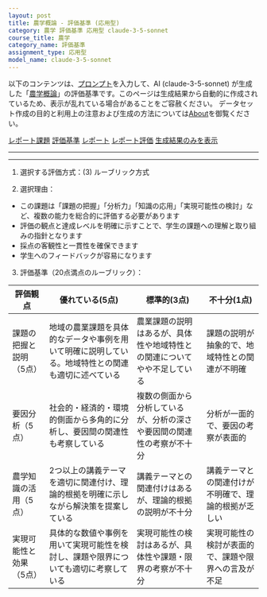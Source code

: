 ```yaml
---
layout: post
title: 農学概論 - 評価基準 (応用型)
category: 農学 評価基準 応用型 claude-3-5-sonnet
course_title: 農学
category_name: 評価基準
assignment_type: 応用型
model_name: claude-3-5-sonnet
---
```


以下のコンテンツは、[プロンプト](http://127.0.0.1:8000/generated/農学/claude-3-5-sonnet/prompt_評価基準-応用型.md)を入力して、AI (claude-3-5-sonnet) が生成した「[農学概論](/contents/農学/)」の評価基準です。このページは生成結果から自動的に作成されているため、表示が乱れている場合があることをご容赦ください。
データセット作成の目的と利用上の注意および生成の方法については[About](/About)を御覧ください。

[レポート課題](../レポート課題-応用型)
[評価基準](../評価基準-応用型)
[レポート](../レポート-応用型)
[レポート評価](../レポート評価-応用型)
[生成結果のみを表示](http://127.0.0.1:8000/generated/農学/claude-3-5-sonnet/評価基準-応用型.md)
  

***
***
  
1. 選択する評価方式：(3) ルーブリック方式

2. 選択理由：
- この課題は「課題の把握」「分析力」「知識の応用」「実現可能性の検討」など、複数の能力を総合的に評価する必要があります
- 評価の観点と達成レベルを明確に示すことで、学生の課題への理解と取り組みの指針となります
- 採点の客観性と一貫性を確保できます
- 学生へのフィードバックが容易になります

3. 評価基準（20点満点のルーブリック）：

| 評価観点 | 優れている(5点) | 標準的(3点) | 不十分(1点) |
|----------|----------------|-------------|------------|
| 課題の把握と説明（5点） | 地域の農業課題を具体的なデータや事例を用いて明確に説明している。地域特性との関連も適切に述べている | 農業課題の説明はあるが、具体性や地域特性との関連についてやや不足している | 課題の説明が抽象的で、地域特性との関連が不明確 |
| 要因分析（5点） | 社会的・経済的・環境的側面から多角的に分析し、要因間の関連性も考察している | 複数の側面から分析しているが、分析の深さや要因間の関連性の考察が不十分 | 分析が一面的で、要因の考察が表面的 |
| 農学知識の活用（5点） | 2つ以上の講義テーマを適切に関連付け、理論的根拠を明確に示しながら解決策を提案している | 講義テーマとの関連付けはあるが、理論的根拠の説明が不十分 | 講義テーマとの関連付けが不明確で、理論的根拠が乏しい |
| 実現可能性と効果（5点） | 具体的な数値や事例を用いて実現可能性を検討し、課題や限界についても適切に考察している | 実現可能性の検討はあるが、具体性や課題・限界の考察が不十分 | 実現可能性の検討が表面的で、課題や限界への言及が不足 |
